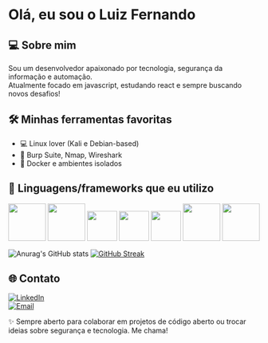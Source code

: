# Olá, eu sou o Luiz Fernando

## 💻 Sobre mim
Sou um desenvolvedor apaixonado por tecnologia, segurança da informação e automação.  
Atualmente focado em javascript, estudando react e sempre buscando novos desafios!

## 🛠️ Minhas ferramentas favoritas
- 💻 Linux lover (Kali e Debian-based)
- 🔐 Burp Suite, Nmap, Wireshark
- 🐳 Docker e ambientes isolados

## 🧠 Linguagens/frameworks que eu utilizo

<div>
  <img width="75px" src="https://cdn.jsdelivr.net/gh/devicons/devicon@latest/icons/html5/html5-original-wordmark.svg" />
  <img width="75px" src="https://cdn.jsdelivr.net/gh/devicons/devicon@latest/icons/css3/css3-plain-wordmark.svg" />
  <img width="60px" src="https://cdn.jsdelivr.net/gh/devicons/devicon@latest/icons/javascript/javascript-plain.svg" />
  <img width="60px" src="https://cdn.jsdelivr.net/gh/devicons/devicon@latest/icons/typescript/typescript-plain.svg" />
  <img width="60px" src="https://cdn.jsdelivr.net/gh/devicons/devicon@latest/icons/sass/sass-original.svg" />
  <img width="75px" src="https://cdn.jsdelivr.net/gh/devicons/devicon@latest/icons/mysql/mysql-original-wordmark.svg" />
  <img width="75px" src="https://cdn.jsdelivr.net/gh/devicons/devicon@latest/icons/react/react-original.svg" />

</div>

![Anurag's GitHub stats](https://github-readme-stats.vercel.app/api?username=Luiz-F-Brogiato&show_icons=true&theme=transparent)
[![GitHub Streak](https://streak-stats.demolab.com/?user=Luiz-F-Brogiato)](https://git.io/streak-stats)

## 🌐 Contato
[![LinkedIn](https://img.shields.io/badge/-LinkedIn-0A66C2?style=flat-square&logo=linkedin&logoColor=white)](https://www.linkedin.com/in/luiz-brogiato/)  
[![Email](https://img.shields.io/badge/-Email-D14836?style=flat-square&logo=gmail&logoColor=white)](mailto:brogiatoluizfernando@gmail.com)


✨ Sempre aberto para colaborar em projetos de código aberto ou trocar ideias sobre segurança e tecnologia. Me chama!





